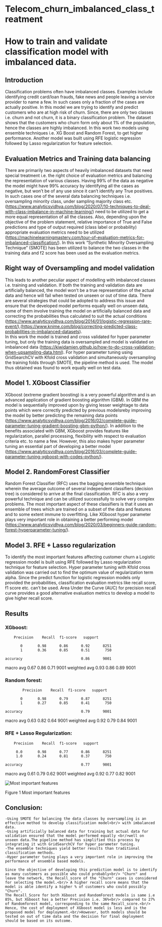 # Telecom_churn_imbalanced_class_treatment

# How to train and validate classification model with imbalanced data.

## Introduction

Classification problems often have imbalanced classes. Examples include identifying credit card/loan frauds, fake news and people leaving a service provider to name a few. In such cases only a fraction of the cases are actually positive. In this model we are trying to identify and predict customers who are at high risk of churn. Since, there are only two classes i.e. churn and not churn, it is a binary classification problem. The dataset shows that the customers who churn form only about 1% of the population, hence the classes are highly imbalanced.
In this work two models using ensemble techniques i.e. XG Boost and Random Forest, to get higher performance. Another model was built using RFE logistic regression followed by Lasso regularization for feature selection. 

## Evaluation Metrics and Training data balancing

There are primarily two aspects of heavily imbalanced datasets that need special treatment i.e. the right choice of evaluation metrics and balancing the representation of various classes. Having 99% of the data as negative the model might have 99% accuracy by identifying all the cases as negative, but won’t be of any use since it can’t identify any True positives. In such cases one of the several data balancing techniques i.e. oversampling minority class, under sampling majority class etc. (https://www.analyticsvidhya.com/blog/2020/07/10-techniques-to-deal-with-class-imbalance-in-machine-learning/) need to be utilized to get a more equal representation of all the classes. Also, depending upon the objective of the problem statement, relative importance of True and False predictions and type of output required (class label or probability) appropriate evaluation metrics need to be utilized (https://machinelearningmastery.com/tour-of-evaluation-metrics-for-imbalanced-classification/). In this work “Synthetic Minority Oversampling Technique” (SMOTE) has been utilized to balance the two classes in the training data and f2 score has been used as the evaluation metrics. 

## Right way of Oversampling and model validation

This leads to another peculiar aspect of modelling with imbalanced classes i.e. training and validation. If both the training and validation data are artificially balanced, the model won’t be a true representation of the actual data and hence will fail when tested on unseen or out of time data. There are several strategies that could be adopted to address this issue and ensure that the developed model performs equally well on unseen data, some of them involve training the model on artificially balanced data and correcting the probabilities thus calculated to suit the actual conditions (https://www.analyticsvidhya.com/blog/2014/01/logistic-regression-rare-event/),(https://www.knime.com/blog/correcting-predicted-class-probabilities-in-imbalanced-datasets).  
In this work the model is trained and cross validated for hyper parameter tuning, but only the training data is oversampled and model is validated on imbalanced data (https://kiwidamien.github.io/how-to-do-cross-validation-when-upsampling-data.html). For hyper parameter tuning using GridSearchCV with Kfold cross validation and simultaneously oversampling the training folds through SMOTE, the pipeline method is used. The model thus obtained was found to work equally well on test data.

## Model 1. XGboost Classifier

XGboost (extreme gradient boosting) is a very powerful algorithm and is an advanced application of gradient boosting algorithm (GBM). In GBM the model is sequentially improved upon by giving lesser weightage to data points which were correctly predicted by previous modelsreby improving the model by better predicting the remaining data points (https://www.analyticsvidhya.com/blog/2016/02/complete-guide-parameter-tuning-gradient-boosting-gbm-python/). In addition to the benefits associated with GBM, XGboost provides features like regularization, parallel processing, flexibility with respect to evaluation criteria etc. to name a few. However, this also makes hyper parameter tuning an essential part of developing a better model (https://www.analyticsvidhya.com/blog/2016/03/complete-guide-parameter-tuning-xgboost-with-codes-python/). 

## Model 2. RandomForest Classifier

Random Forest Classifier (RFC) uses the bagging ensemble technique wherein the average outcome of several independent classifiers (decision tree) is considered to arrive at the final classification. RFC is also a very powerful technique and can be utilized successfully to solve very complex problems. The most important aspect of these classifiers is that it uses an ensemble of trees which are trained on a subset of the data and features and to some extent immune to overfitting. Like XGboost hyper parameter plays very important role in obtaining a better performing model (https://www.analyticsvidhya.com/blog/2020/03/beginners-guide-random-forest-hyperparameter-tuning/). 

## Model 3. RFE + Lasso regularization

To identify the most important features affecting customer churn a Logistic regression model is built using RFE followed by Lasso regularization technique for feature selection. Hyper parameter tuning with Kfold cross validation was carried out to find the optimum value of regularization term alpha. Since the predict function for logistic regression models only provided the probabilities, classification evaluation metrics like recall score, f1 score etc. can’t be used. Area Under the Curve (AUC) for precision recall curve provides a good alternative evaluation metrics to develop a model to give higher recall score.

## Results 

### XGboost: 
		Precision    Recall  f1-score   support

           0       0.98      0.86      0.92      8251
           1       0.36      0.85      0.51       750

    accuracy                           0.86      9001
   macro avg       0.67      0.86      0.71      9001
weighted avg       0.93      0.86      0.89      9001

### Random forest:
           	Precision    Recall  f1-score   support

           0       0.98      0.79      0.87      8251
           1       0.27      0.85      0.41       750

    accuracy                           0.79      9001
   macro avg       0.63      0.82      0.64      9001
weighted avg       0.92      0.79      0.84      9001

### RFE + Lasso Regularization:
		Precision    Recall  f1-score   support

         0.0       0.98      0.77      0.86      8251
         1.0       0.24      0.81      0.37       750

    accuracy                           0.77      9001
   macro avg       0.61      0.79      0.62      9001
weighted avg       0.92      0.77      0.82      9001

![Most important features](https://user-images.githubusercontent.com/62643813/106435276-ae7a7680-6498-11eb-80d5-85eebceb897a.PNG)

Figure 1 Most important features

## Conclusion:

	-Using SMOTE for balancing the data classes by oversampling is an effective method to develop classification model<br/> with imbalanced data.
	-Using artificially balanced data for training but actual data for validation ensured that the model performed equally <br/>well on unseen data.The pipeline method has simplified this process by integrating it with GridSearchCV for hyper parameter tuning.
	-The ensemble techniques yield better results than traditional classification methods.
	-Hyper parameter tuning plays a very important role in improving the performance of ensemble based models.

	Since the objective of developing this prediction model is to identify as many customers as possible who could probably<br/> "Churn" and leave the network, the Recall_score of the "Churn" cases is considered for selecting the model.<br/> A higher recall score means that the model is able identify a higher % of customers who could possibly "Churn".
	The Recall_Score for both XGboost and RandomForest models is same i.e 85%, but XGboost has a better Precision i.e. 36%<br/> compared to 27% of Randomforest model, corresponding to the same Recall_score.<br/> Hence, the cost of deployment of XGboost model is less and is the proposed model for deployment.<br/>However, both models should be tested on out of time data and the decision for final deployment should be based on its outcome.

